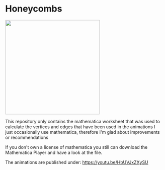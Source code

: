 # Honeycombs

<img src="https://dl.dropboxusercontent.com/s/ce9rqbmct6oaf5n/honeycombs.jpg" width="300">

This repository only contains the mathematica worksheet that was used to calculate the vertices and edges that have been used in the animations
I just occasionally use mathematica, therefore I'm glad about improvements or recommendations

If you don't own a license of mathematica you still can download the Mathematica Player and have a look at the file. 

The animations are published under:
https://youtu.be/HbUVJxZXySU
